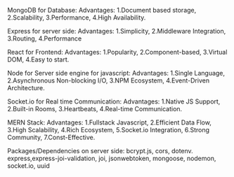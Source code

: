 MongoDB for Database: 
Advantages: 1.Document based storage, 2.Scalability, 3.Performance, 4.High Availability.

Express for server side: 
Advantages: 1.Simplicity, 2.Middleware Integration, 3.Routing, 4.Performance

React for Frontend: 
Advantages: 1.Popularity, 2.Component-based, 3.Virtual DOM, 4.Easy to start.

Node for Server side engine for javascript: 
Advantages: 1.Single Language, 2.Asynchronous Non-blocking I/O, 3.NPM Ecosystem, 4.Event-Driven Architecture.

Socket.io for Real time Communication: 
Advantages: 1.Native JS Support, 2.Built-in Rooms, 3.Heartbeats, 4.Real-time Communication.

MERN Stack: 
Advantages: 1.Fullstack Javascript, 2.Efficient Data Flow, 3.High Scalability, 4.Rich Ecosystem, 5.Socket.io Integration, 6.Strong Community, 7.Const-Effective.

Packages/Dependencies on server side:
bcrypt.js, cors, dotenv. express,express-joi-validation, joi, jsonwebtoken, mongoose, nodemon, socket.io, uuid
